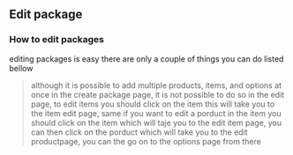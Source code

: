 ## Edit package

### How to edit packages

editing packages is easy there are only a couple of things you can do listed bellow

> although it is possible to add multiple products, items, and options at once in the create package page, it is not possible to do so in the edit page, to edit items you should click on the item this will take you to the item edit page, same if you want to edit a porduct in the item you should click on the item which will taje you to the edit item page, you can then click on the porduct which will take you to the edit productpage, you can the go on to the options page from there

